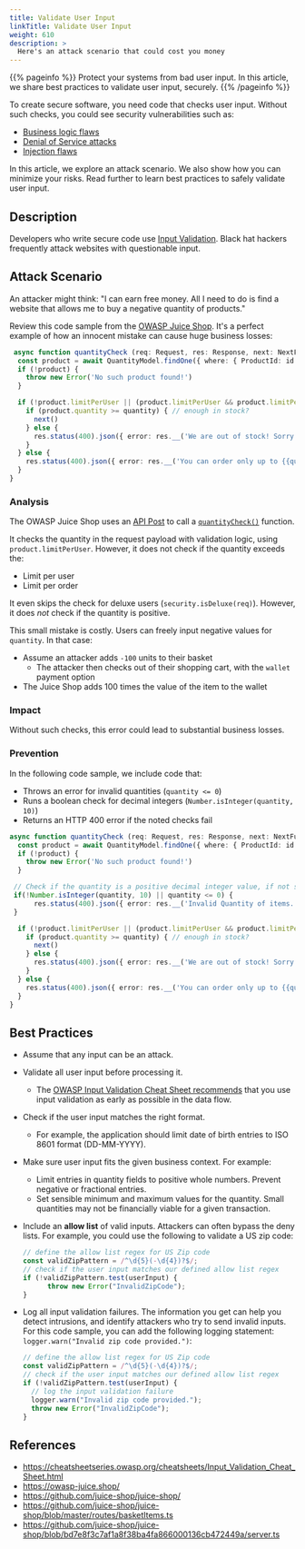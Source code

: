 ```yaml
---
title: Validate User Input
linkTitle: Validate User Input
weight: 610
description: >
  Here's an attack scenario that could cost you money
---
```


{{% pageinfo %}}
Protect your systems from bad user input. In this article, we share best
practices to validate user input, securely.
{{% /pageinfo %}}

To create secure software, you need code that checks user input. Without such
checks, you could see security vulnerabilities such as:

- [Business logic flaws](https://owasp.org/www-community/vulnerabilities/Business_logic_vulnerability)
- [Denial of Service attacks](https://en.wikipedia.org/wiki/Denial-of-service_attack)
- [Injection
  flaws](https://owasp.org/www-community/Injection_Flaws#:~:text=An%20injection%20flaw%20is%20a,connected%20to%20the%20vunlerable%20application.)

In this article, we explore an attack scenario. We also show how you can minimize your risks. 
Read further to learn best practices to safely validate user input.

## Description

Developers who write secure code use [Input
Validation](https://cwe.mitre.org/data/definitions/20.html). Black hat hackers
frequently attack websites with questionable input.

## Attack Scenario

An attacker might think: "I can earn free money. All I need to do is find a
website that allows me to buy a negative quantity of products."

Review this code sample from the [OWASP Juice Shop](https://github.com/juice-shop/juice-shop/).
It's a perfect example of how an innocent mistake can cause huge business losses:	

```ts
 async function quantityCheck (req: Request, res: Response, next: NextFunction, id: number, quantity: number) {
  const product = await QuantityModel.findOne({ where: { ProductId: id } })
  if (!product) {
    throw new Error('No such product found!')
  }

  if (!product.limitPerUser || (product.limitPerUser && product.limitPerUser >= quantity) || security.isDeluxe(req)) {
    if (product.quantity >= quantity) { // enough in stock?
      next()
    } else {
      res.status(400).json({ error: res.__('We are out of stock! Sorry for the inconvenience.') })
    }
  } else {
    res.status(400).json({ error: res.__('You can order only up to {{quantity}} items of this product.', { quantity: product.limitPerUser.toString() }) })
  }
}
```

### Analysis

The OWASP Juice Shop uses an [API
Post](https://github.com/juice-shop/juice-shop/blob/bd7e8f3c7af1a8f38ba4fa866000136cb472449a/server.ts#L370)
to call a
[`quantityCheck()`](https://github.com/juice-shop/juice-shop/blob/bd7e8f3c7af1a8f38ba4fa866000136cb472449a/routes/basketItems.ts#L90)
function.

It checks the quantity in the request payload with validation logic, using
`product.limitPerUser`. However, it does not check if the quantity exceeds the:

- Limit per user
- Limit per order

It even skips the check for deluxe users (`security.isDeluxe(req)`). However, it
does *not* check if the quantity is positive.

This small mistake is costly. Users can freely input negative values for
`quantity`. In that case:

- Assume an attacker adds `-100` units to their basket
  - The attacker then checks out of their shopping cart, with the `wallet` payment option
- The Juice Shop adds 100 times the value of the item to the wallet

### Impact

Without such checks, this error could lead to substantial business losses.

### Prevention

In the following code sample, we include code that:

- Throws an error for invalid quantities (`quantity <= 0`)
- Runs a boolean check for decimal integers (`Number.isInteger(quantity, 10)`)
- Returns an HTTP 400 error if the noted checks fail

```ts
async function quantityCheck (req: Request, res: Response, next: NextFunction, id: number, quantity: number) {
  const product = await QuantityModel.findOne({ where: { ProductId: id } })
  if (!product) {
    throw new Error('No such product found!')
  }

 // Check if the quantity is a positive decimal integer value, if not send a `400` error response
 if(!Number.isInteger(quantity, 10) || quantity <= 0) {
      res.status(400).json({ error: res.__('Invalid Quantity of items.') })
 }

  if (!product.limitPerUser || (product.limitPerUser && product.limitPerUser >= quantity) || security.isDeluxe(req)) {
    if (product.quantity >= quantity) { // enough in stock?
      next()
    } else {
      res.status(400).json({ error: res.__('We are out of stock! Sorry for the inconvenience.') })
    }
  } else {
    res.status(400).json({ error: res.__('You can order only up to {{quantity}} items of this product.', { quantity: product.limitPerUser.toString() }) })
  }
}
```

## Best Practices

- Assume that any input can be an attack.
- Validate all user input before processing it.
  - The [OWASP Input Validation Cheat Sheet
    recommends](https://cheatsheetseries.owasp.org/cheatsheets/Input_Validation_Cheat_Sheet.html#goals-of-input-validation)
    that you use input validation as early as possible in the data flow.
- Check if the user input matches the right format.
  - For example, the application should limit date of birth entries to ISO 8601 format (DD-MM-YYYY).
- Make sure user input fits the given business context. For example:
  - Limit entries in quantity fields to positive whole numbers. Prevent negative or fractional entries.
  - Set sensible minimum and maximum values for the quantity. Small quantities may not be financially viable for a given transaction.
- Include an **allow list** of valid inputs. Attackers can often bypass the deny
  lists. For example, you could use the following to validate a US zip code:

  ```ts
  // define the allow list regex for US Zip code
  const validZipPattern = /^\d{5}(-\d{4})?$/;
  // check if the user input matches our defined allow list regex
  if (!validZipPattern.test(userInput) {
   		throw new Error("InvalidZipCode");
  }	
  ```

- Log all input validation failures. The information you get can help you detect
  intrusions, and identify attackers who try to send invalid inputs. For this
  code sample, you can add the following logging statement: `logger.warn("Invalid zip code provided.")`:

  ```ts
  // define the allow list regex for US Zip code
  const validZipPattern = /^\d{5}(-\d{4})?$/;
  // check if the user input matches our defined allow list regex
  if (!validZipPattern.test(userInput) {
    // log the input validation failure
    logger.warn("Invalid zip code provided.");
    throw new Error("InvalidZipCode");
  }
  ```

## References

- https://cheatsheetseries.owasp.org/cheatsheets/Input_Validation_Cheat_Sheet.html
- https://owasp-juice.shop/
- https://github.com/juice-shop/juice-shop/
- https://github.com/juice-shop/juice-shop/blob/master/routes/basketItems.ts
- https://github.com/juice-shop/juice-shop/blob/bd7e8f3c7af1a8f38ba4fa866000136cb472449a/server.ts
